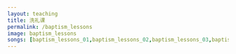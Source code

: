 ```yaml
---
layout: teaching
title: 洗礼课
permalink: /baptism_lessons
image: baptism_lessons
songs: [baptism_lessons_01,baptism_lessons_02,baptism_lessons_03,baptism_lessons_04,baptism_lessons_05]
---
```



